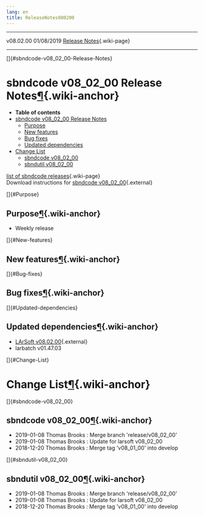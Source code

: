 ```yaml
---
lang: en
title: ReleaseNotes080200
---
```


  ----------- ------------ -- -- ------------------------------------------------------
  v08.02.00   01/08/2019         [Release Notes](ReleaseNotes080200.html){.wiki-page}
  ----------- ------------ -- -- ------------------------------------------------------

[]{#sbndcode-v08_02_00-Release-Notes}

sbndcode v08\_02\_00 Release Notes[¶](#sbndcode-v08_02_00-Release-Notes){.wiki-anchor}
======================================================================================

-   **Table of contents**
-   [sbndcode v08\_02\_00 Release
    Notes](#sbndcode-v08_02_00-Release-Notes)
    -   [Purpose](#Purpose)
    -   [New features](#New-features)
    -   [Bug fixes](#Bug-fixes)
    -   [Updated dependencies](#Updated-dependencies)
-   [Change List](#Change-List)
    -   [sbndcode v08\_02\_00](#sbndcode-v08_02_00)
    -   [sbndutil v08\_02\_00](#sbndutil-v08_02_00)

[list of sbndcode
releases](List_of_SBND_code_releases.html){.wiki-page}\
Download instructions for [sbndcode
v08\_02\_00](http://scisoft.fnal.gov/scisoft/bundles/sbnd/v08_02_00/sbndcode-v08_02_00.html){.external}

[]{#Purpose}

Purpose[¶](#Purpose){.wiki-anchor}
----------------------------------

-   Weekly release

[]{#New-features}

New features[¶](#New-features){.wiki-anchor}
--------------------------------------------

[]{#Bug-fixes}

Bug fixes[¶](#Bug-fixes){.wiki-anchor}
--------------------------------------

[]{#Updated-dependencies}

Updated dependencies[¶](#Updated-dependencies){.wiki-anchor}
------------------------------------------------------------

-   [LArSoft
    v08.02.00](https://cdcvs.fnal.gov/redmine/projects/larsoft/wiki/ReleaseNotes080200){.external}
-   larbatch v01.47.03

[]{#Change-List}

Change List[¶](#Change-List){.wiki-anchor}
==========================================

[]{#sbndcode-v08_02_00}

sbndcode v08\_02\_00[¶](#sbndcode-v08_02_00){.wiki-anchor}
----------------------------------------------------------

-   2019-01-08 Thomas Brooks : Merge branch \'release/v08\_02\_00\'
-   2019-01-08 Thomas Brooks : Update for larsoft v08\_02\_00
-   2018-12-20 Thomas Brooks : Merge tag \'v08\_01\_00\' into develop

[]{#sbndutil-v08_02_00}

sbndutil v08\_02\_00[¶](#sbndutil-v08_02_00){.wiki-anchor}
----------------------------------------------------------

-   2019-01-08 Thomas Brooks : Merge branch \'release/v08\_02\_00\'
-   2019-01-08 Thomas Brooks : Update for larsoft v08\_02\_00
-   2018-12-20 Thomas Brooks : Merge tag \'v08\_01\_00\' into develop

